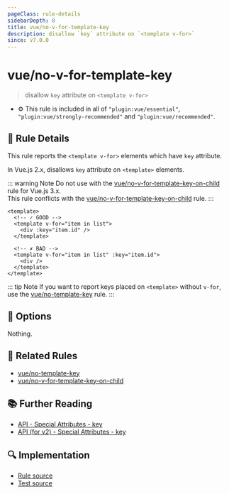 ```yaml
---
pageClass: rule-details
sidebarDepth: 0
title: vue/no-v-for-template-key
description: disallow `key` attribute on `<template v-for>`
since: v7.0.0
---
```

# vue/no-v-for-template-key
> disallow `key` attribute on `<template v-for>`

- :gear: This rule is included in all of `"plugin:vue/essential"`, `"plugin:vue/strongly-recommended"` and `"plugin:vue/recommended"`.

## :book: Rule Details

This rule reports the `<template v-for>` elements which have `key` attribute.

In Vue.js 2.x, disallows `key` attribute on `<template>` elements.

::: warning Note
Do not use with the [vue/no-v-for-template-key-on-child] rule for Vue.js 3.x.  
This rule conflicts with the [vue/no-v-for-template-key-on-child] rule.
:::

<eslint-code-block :rules="{'vue/no-v-for-template-key': ['error']}">

```vue
<template>
  <!-- ✓ GOOD -->
  <template v-for="item in list">
    <div :key="item.id" />
  </template>

  <!-- ✗ BAD -->
  <template v-for="item in list" :key="item.id">
    <div />
  </template>
</template>
```

</eslint-code-block>

::: tip Note
If you want to report keys placed on `<template>` without `v-for`, use the [vue/no-template-key] rule.
:::

## :wrench: Options

Nothing.

## :couple: Related Rules

- [vue/no-template-key]
- [vue/no-v-for-template-key-on-child]

[vue/no-template-key]: ./no-template-key.md
[vue/no-v-for-template-key-on-child]: ./no-v-for-template-key-on-child.md

## :books: Further Reading

- [API - Special Attributes - key](https://v3.vuejs.org/api/special-attributes.html#key)
- [API (for v2) - Special Attributes - key](https://vuejs.org/v2/api/#key)

## :mag: Implementation

- [Rule source](https://github.com/vuejs/eslint-plugin-vue/blob/master/lib/rules/no-v-for-template-key.js)
- [Test source](https://github.com/vuejs/eslint-plugin-vue/blob/master/tests/lib/rules/no-v-for-template-key.js)
